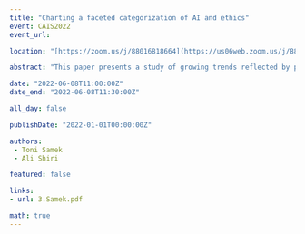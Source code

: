 ```yaml
---
title: "Charting a faceted categorization of AI and ethics"
event: CAIS2022
event_url: 

location: "[https://zoom.us/j/88016818664](https://us06web.zoom.us/j/88016818664?wd=bWlEMk1oZ3FyWTVFNXZISUh4dlZJdz09)"

abstract: "This paper presents a study of growing trends reflected by publications and published statements on the multifaceted topic of Ethical Artificial Intelligence in library and information science, evidenced in the literature and in the Scopus multidisciplinary database."

date: "2022-06-08T11:00:00Z"
date_end: "2022-06-08T11:30:00Z"

all_day: false

publishDate: "2022-01-01T00:00:00Z"

authors:
 - Toni Samek 
 - Ali Shiri

featured: false

links:
- url: 3.Samek.pdf

math: true
---
```


